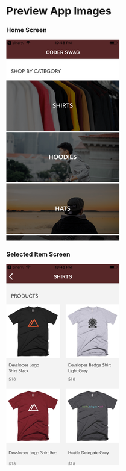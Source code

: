 # Preview App Images

### Home Screen
<img src="https://github.com/codyph/coder-swag/blob/master/images/Screen1.png" width="300" height="533.6">

### Selected Item Screen
<img src="https://github.com/codyph/coder-swag/blob/master/images/Screen2.png" width="300" height="533.6">
